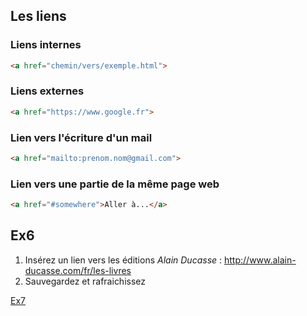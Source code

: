 Les liens
---

### Liens internes

```html
<a href="chemin/vers/exemple.html">
```

### Liens externes

```html
<a href="https://www.google.fr">
```

### Lien vers l'écriture d'un mail

```html
<a href="mailto:prenom.nom@gmail.com">
```

### Lien vers une partie de la même page web

```html
<a href="#somewhere">Aller à...</a>
```

Ex6
---

1. Insérez un lien vers les éditions *Alain Ducasse* : http://www.alain-ducasse.com/fr/les-livres
2. Sauvegardez et rafraichissez

[Ex7](007-exercice.md)
